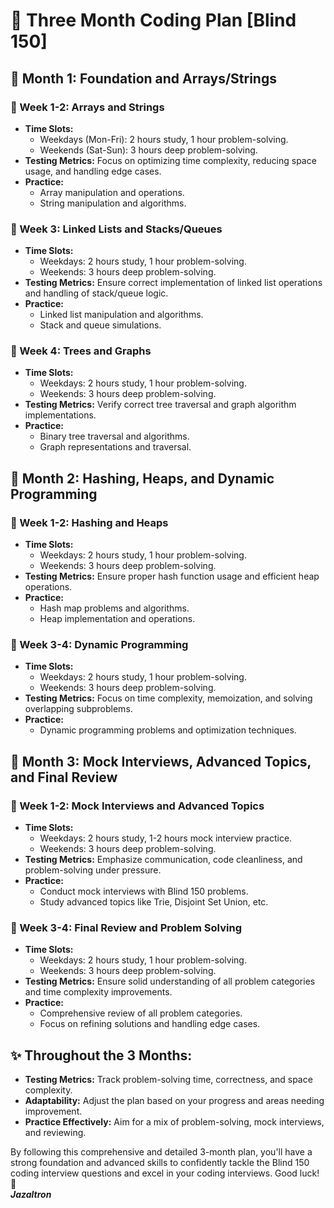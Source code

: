 # 🚀 Three Month Coding Plan [Blind 150]

## 📅 Month 1: Foundation and Arrays/Strings

### 📆 Week 1-2: Arrays and Strings

- **Time Slots:**
    - Weekdays (Mon-Fri): 2 hours study, 1 hour problem-solving.
    - Weekends (Sat-Sun): 3 hours deep problem-solving.
- **Testing Metrics:** Focus on optimizing time complexity, reducing space usage, and handling edge cases.
- **Practice:**
    - Array manipulation and operations.
    - String manipulation and algorithms.

### 📆 Week 3: Linked Lists and Stacks/Queues

- **Time Slots:**
    - Weekdays: 2 hours study, 1 hour problem-solving.
    - Weekends: 3 hours deep problem-solving.
- **Testing Metrics:** Ensure correct implementation of linked list operations and handling of stack/queue logic.
- **Practice:**
    - Linked list manipulation and algorithms.
    - Stack and queue simulations.

### 📆 Week 4: Trees and Graphs

- **Time Slots:**
    - Weekdays: 2 hours study, 1 hour problem-solving.
    - Weekends: 3 hours deep problem-solving.
- **Testing Metrics:** Verify correct tree traversal and graph algorithm implementations.
- **Practice:**
    - Binary tree traversal and algorithms.
    - Graph representations and traversal.

## 📅 Month 2: Hashing, Heaps, and Dynamic Programming

### 📆 Week 1-2: Hashing and Heaps

- **Time Slots:**
    - Weekdays: 2 hours study, 1 hour problem-solving.
    - Weekends: 3 hours deep problem-solving.
- **Testing Metrics:** Ensure proper hash function usage and efficient heap operations.
- **Practice:**
    - Hash map problems and algorithms.
    - Heap implementation and operations.

### 📆 Week 3-4: Dynamic Programming

- **Time Slots:**
    - Weekdays: 2 hours study, 1 hour problem-solving.
    - Weekends: 3 hours deep problem-solving.
- **Testing Metrics:** Focus on time complexity, memoization, and solving overlapping subproblems.
- **Practice:**
    - Dynamic programming problems and optimization techniques.

## 📅 Month 3: Mock Interviews, Advanced Topics, and Final Review

### 📆 Week 1-2: Mock Interviews and Advanced Topics

- **Time Slots:**
    - Weekdays: 2 hours study, 1-2 hours mock interview practice.
    - Weekends: 3 hours deep problem-solving.
- **Testing Metrics:** Emphasize communication, code cleanliness, and problem-solving under pressure.
- **Practice:**
    - Conduct mock interviews with Blind 150 problems.
    - Study advanced topics like Trie, Disjoint Set Union, etc.

### 📆 Week 3-4: Final Review and Problem Solving

- **Time Slots:**
    - Weekdays: 2 hours study, 1 hour problem-solving.
    - Weekends: 3 hours deep problem-solving.
- **Testing Metrics:** Ensure solid understanding of all problem categories and time complexity improvements.
- **Practice:**
    - Comprehensive review of all problem categories.
    - Focus on refining solutions and handling edge cases.

## ✨ Throughout the 3 Months:

- **Testing Metrics:** Track problem-solving time, correctness, and space complexity.
- **Adaptability:** Adjust the plan based on your progress and areas needing improvement.
- **Practice Effectively:** Aim for a mix of problem-solving, mock interviews, and reviewing.

By following this comprehensive and detailed 3-month plan, you'll have a strong foundation and advanced skills to confidently tackle the Blind 150 coding interview questions and excel in your coding interviews. Good luck! 🌟
<br>  ***Jazaltron***
